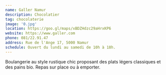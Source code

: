 ```yaml
---
name: Galler Namur
description: Chocolatier
tag: chocolaterie
image: '0.jpg'
location: https://goo.gl/maps/xBDZHdzc29aHrxKP6
website: https://www.galler.com
phone: 081/22.91.47
address: Rue de l'Ange 17, 5000 Namur
schedule: Ouvert du lundi au samedi de 10h à 18h.
---
```

Boulangerie au style rustique chic proposant des plats légers classiques et des pains bio. Repas sur place ou à emporter.

